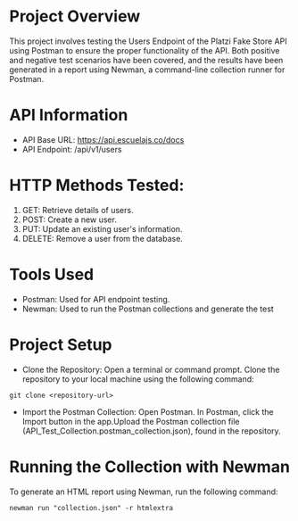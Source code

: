 # Project Overview
This project involves testing the Users Endpoint of the Platzi Fake Store API using Postman to ensure the proper functionality of the API. Both positive and negative test scenarios have been covered, and the results have been generated in a report using Newman, a command-line collection runner for Postman.

# API Information
- API Base URL: https://api.escuelajs.co/docs
- API Endpoint: /api/v1/users

# HTTP Methods Tested:
1. GET: Retrieve details of users.
2. POST: Create a new user.
3. PUT: Update an existing user's information.
4. DELETE: Remove a user from the database.

# Tools Used
- Postman: Used for API endpoint testing.
- Newman: Used to run the Postman collections and generate the test 

# Project Setup
- Clone the Repository: Open a terminal or command prompt. Clone the repository to your local machine using the following command:
```
git clone <repository-url>

```
- Import the Postman Collection: Open Postman. In Postman, click the Import button in the app.Upload the Postman collection file (API_Test_Collection.postman_collection.json), found in the repository. 




# Running the Collection with Newman 
To generate an HTML report using Newman, run the following command:
```
newman run "collection.json" -r htmlextra
```

